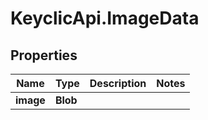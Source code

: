 # KeyclicApi.ImageData

## Properties
Name | Type | Description | Notes
------------ | ------------- | ------------- | -------------
**image** | **Blob** |  | 


